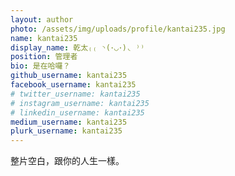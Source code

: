 ```yaml
---
layout: author
photo: /assets/img/uploads/profile/kantai235.jpg
name: kantai235
display_name: 乾太₍₍ ◝(･◡･)◟ ⁾⁾
position: 管理者
bio: 是在哈囉？
github_username: kantai235
facebook_username: kantai235
# twitter_username: kantai235
# instagram_username: kantai235
# linkedin_username: kantai235
medium_username: kantai235
plurk_username: kantai235
---
```


整片空白，跟你的人生一樣。

